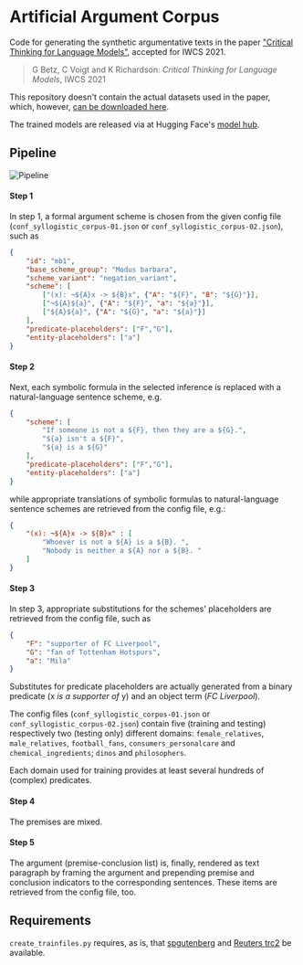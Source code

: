 # Artificial Argument Corpus

Code for generating the synthetic argumentative texts in the paper ["Critical Thinking for Language Models"](https://arxiv.org/pdf/2009.07185), accepted for IWCS 2021.

> G Betz, C Voigt and K Richardson: *Critical Thinking for Language Models*, IWCS 2021

This repository doesn't contain the actual datasets used in the paper, which, however, [can be downloaded here](https://bwsyncandshare.kit.edu/s/97FCrJECJKWxawD). 

The trained models are released via at Hugging Face's [model hub](https://huggingface.co/debatelab).


## Pipeline

![Pipeline](https://debatelab.github.io/assets/img/pipeline.png)

#### Step 1

In step 1, a formal argument scheme is chosen from the given config file (`conf_syllogistic_corpus-01.json` or `conf_syllogistic_corpus-02.json`), such as

```json
{
    "id": "mb1",
    "base_scheme_group": "Modus barbara",
    "scheme_variant": "negation_variant",
    "scheme": [
        ["(x): ¬${A}x -> ${B}x", {"A": "${F}", "B": "${G}"}],
        ["¬${A}${a}", {"A": "${F}", "a": "${a}"}],
        ["${A}${a}", {"A": "${G}", "a": "${a}"}]
    ],
    "predicate-placeholders": ["F","G"],
    "entity-placeholders": ["a"]
}
```

#### Step 2

Next, each symbolic formula in the selected inference is replaced with a natural-language sentence scheme, e.g.

```json
{
    "scheme": [
        "If someone is not a ${F}, then they are a ${G}.",
        "${a} isn't a ${F}",
        "${a} is a ${G}"
    ],
    "predicate-placeholders": ["F","G"],
    "entity-placeholders": ["a"]
}
```
while appropriate translations of symbolic formulas to natural-language sentence schemes are retrieved from the config file, e.g.:

```json
{
    "(x): ¬${A}x -> ${B}x" : [
        "Whoever is not a ${A} is a ${B}. ",
        "Nobody is neither a ${A} nor a ${B}. "
    ]
}
```

#### Step 3

In step 3, appropriate substitutions for the schemes' placeholders are retrieved from the config file, such as

```json
{
    "F": "supporter of FC Liverpool",
    "G": "fan of Tottenham Hotspurs",
    "a": "Mila"
}
```

Substitutes for predicate placeholders are actually generated from a binary predicate (x *is a supporter of* y) and an object term (*FC Liverpool*).

The config files (`conf_syllogistic_corpus-01.json` or `conf_syllogistic_corpus-02.json`) contain five (training and testing) respectively two (testing only) different domains: `female_relatives`, `male_relatives`, `football_fans`, `consumers_personalcare` and `chemical_ingredients`; `dinos` and `philosophers`.

Each domain used for training provides at least several hundreds of (complex) predicates. 


#### Step 4

The premises are mixed.

#### Step 5

The argument (premise-conclusion list) is, finally, rendered as text paragraph by framing the argument and prepending premise and conclusion indicators to the corresponding sentences. These items are retrieved from the config file, too.



## Requirements

`create_trainfiles.py` requires, as is, that [spgutenberg](https://github.com/pgcorpus/gutenberg) and [Reuters trc2](https://trec.nist.gov/data/reuters/reuters.html) be available. 

